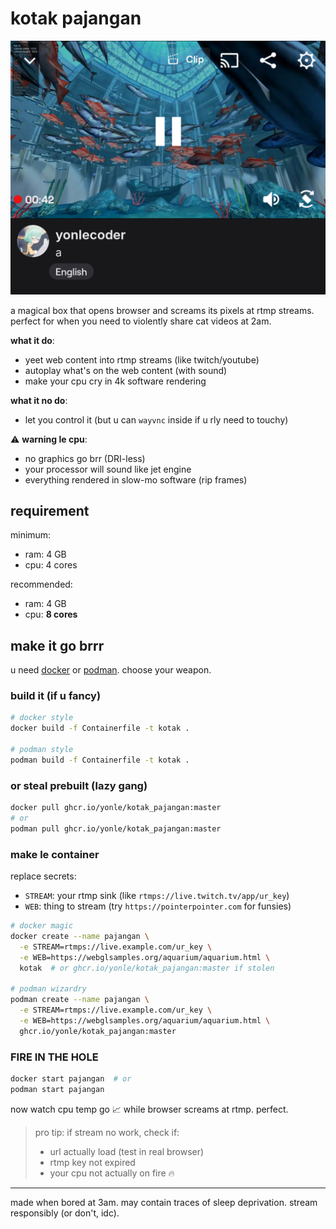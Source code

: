 # kotak pajangan

![behold le screenshot](./screenshot.png)

a magical box that opens browser and screams its pixels at rtmp streams. perfect for when you need to violently share cat videos at 2am.

**what it do**:
- yeet web content into rtmp streams (like twitch/youtube)
- autoplay what's on the web content (with sound)
- make your cpu cry in 4k software rendering

**what it no do**:
- let you control it (but u can `wayvnc` inside if u rly need to touchy)

⚠️ **warning le cpu**:
- no graphics go brr (DRI-less)
- your processor will sound like jet engine
- everything rendered in slow-mo software (rip frames)

## requirement
minimum:
- ram: 4 GB
- cpu: 4 cores

recommended:
- ram: 4 GB
- cpu: **8 cores**

## make it go brrr

u need [docker](https://docker.com) or [podman](https://podman.io). choose your weapon.

### build it (if u fancy)
```bash
# docker style
docker build -f Containerfile -t kotak .

# podman style
podman build -f Containerfile -t kotak .
```

### or steal prebuilt (lazy gang)
```bash
docker pull ghcr.io/yonle/kotak_pajangan:master
# or
podman pull ghcr.io/yonle/kotak_pajangan:master
```

### make le container
replace secrets:
- `STREAM`: your rtmp sink (like `rtmps://live.twitch.tv/app/ur_key`)
- `WEB`: thing to stream (try `https://pointerpointer.com` for funsies)

```bash
# docker magic
docker create --name pajangan \
  -e STREAM=rtmps://live.example.com/ur_key \
  -e WEB=https://webglsamples.org/aquarium/aquarium.html \
  kotak  # or ghcr.io/yonle/kotak_pajangan:master if stolen

# podman wizardry
podman create --name pajangan \
  -e STREAM=rtmps://live.example.com/ur_key \
  -e WEB=https://webglsamples.org/aquarium/aquarium.html \
  ghcr.io/yonle/kotak_pajangan:master
```

### FIRE IN THE HOLE
```bash
docker start pajangan  # or
podman start pajangan
```

now watch cpu temp go 📈 while browser screams at rtmp. perfect.

> pro tip: if stream no work, check if:
> - url actually load (test in real browser)
> - rtmp key not expired
> - your cpu not actually on fire 🔥

---

made when bored at 3am. may contain traces of sleep deprivation.
stream responsibly (or don't, idc).
